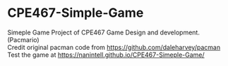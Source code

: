 # CPE467-Simple-Game
Simeple Game Project of CPE467 Game Design and development. (Pacmario) <br>
Credit original pacman code from https://github.com/daleharvey/pacman <br>
Test the game at https://nanintell.github.io/CPE467-Simeple-Game/
